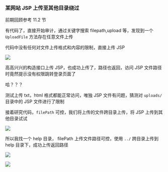 ### 某网站 JSP 上传至其他目录绕过

前期回顾参考 11.2 节

有代码了，直接开始审计，通过关键字搜索 filepath,upload 等，发现到一个 `UploadFile` 方法存在任意文件上传

代码中没有任何对文件上传格式和内容的限制，直接上传 JSP

![](https://pic1.imgdb.cn/item/68b00baa58cb8da5c85b44dc.png)

高高兴兴的构造接口上传 JSP，也成功上传了，路径也返回，访问 JSP 文件路径时竟然提示没有权限跳转登录页面了

哈？？？

测试上传 txt，html 格式都能正常访问，唯独 JSP 文件有问题，猜测对 `uploads/` 目录中的 JSP 文件进行了限制

接着研究代码，`filePath` 可控，我们将上传的文件跨目录上传，将 JSP 上传到其他目录试试

![](https://pic1.imgdb.cn/item/68b00cbe58cb8da5c85b5717.png)

所以我找一个 help 目录， filePath 上传文件路径可控，使用 `../` 跨目录上传到 help 目录下，成功上传返回路径

![](https://pic1.imgdb.cn/item/68b00cd958cb8da5c85b5884.png)

![](https://pic1.imgdb.cn/item/68b00ce458cb8da5c85b5926.png)